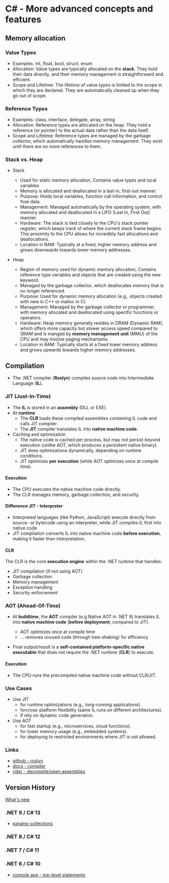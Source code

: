 # C# - More advanced concepts and features

## Memory allocation

### Value Types

- Examples: int, float, bool, struct, enum
- Allocation: Value types are typically allocated on the **stack**. They hold their data directly, and their memory management is straightforward and efficient.
- Scope and Lifetime: The lifetime of value types is limited to the scope in which they are declared. They are automatically cleaned up when they go out of scope.

### Reference Types

- Examples: class, interface, delegate, array, string
- Allocation: Reference types are allocated on the heap. They hold a reference (or pointer) to the actual data rather than the data itself.
- Scope and Lifetime: Reference types are managed by the garbage collector, which automatically handles memory management. They exist until there are no more references to them.

### Stack vs. Heap

- Stack
  - Used for static memory allocation, Contains value types and local variables
  - Memory is allocated and deallocated in a last-in, first-out manner.
  - Purpose: Holds local variables, function call information, and control flow data.
  - Management: Managed automatically by the operating system, with memory allocated and deallocated in a LIFO (Last In, First Out) manner.
  - Hardware: The stack is tied closely to the CPU's stack pointer register, which keeps track of where the current stack frame begins. This proximity to the CPU allows for incredibly fast allocations and deallocations.
  - Location in RAM: Typically at a fixed, higher memory address and grows downwards towards lower memory addresses.

- Heap
  - Region  of memory used for dynamic memory allocation, Contains reference type variables and objects that are created using the new keyword.
  - Managed by the garbage collector, which deallocates memory that is no longer referenced.
  - Purpose: Used for dynamic memory allocation (e.g., objects created with new in C++ or malloc in C).
  - Management: Managed by the garbage collector or programmer, with memory allocated and deallocated using specific functions or operators.
  - Hardware: Heap memory generally resides in DRAM (Dynamic RAM), which offers more capacity but slower access speed compared to SRAM and is manged by **memory management unit** (MMU) of the CPU and may involve paging mechanisms.
  - Location in RAM: Typically starts at a fixed lower memory address and grows upwards towards higher memory addresses.

## Compilation

- The .NET compiler (**Roslyn**) compiles source code into Intermediate Language (**IL**).

### JIT (Just-In-Time)

- The **IL** is stored in an **assembly** (DLL or EXE).
- At **runtime**
  - The **CLR** loads these compiled assemblies containing IL code and calls JIT compiler.
  - The **JIT**  compiler translates IL into **native machine code**.
- Caching and optimization
  - The native code is cached per process, but may not persist beyond execution (unlike AOT, which produces a persistent native binary).
  - JIT does optimizations dynamically, depending on runtime conditions.
  - JIT optimizes **per execution** (while AOT optimizes once at compile time).

#### Execution

- The CPU executes the native machine code directly.
- The CLR manages memory, garbage collection, and security.

#### Difference JIT - Interpreter

- Interpreted languages (like Python, JavaScript) execute directly from source- or bytecode using an interpreter, while JIT compiles IL first into native code
- JIT compilation converts IL into native machine code **before execution**, making it faster than interpretation.

#### CLR

The CLR is the core **execution engine** within the .NET runtime that handles:

- JIT compilation (if not using AOT)
- Garbage collection
- Memory management
- Exception handling
- Security enforcement

### AOT (Ahead-Of-Time)

- At **buildtime**, the **AOT** compiler (e.g Native AOT in .NET 9) translates IL into **native machine code** (**before deployment**, compared to JIT).
  - AOT optimizes once at compile time
  - ... removes unused code (through tree-shaking) for efficiency

- Final output/result is a **self-contained platform-specific native executable** that does not require the .NET runtime (**CLR**) to execute.

#### Execution

- The CPU runs the precompiled native machine code without CLR/JIT.

### Use Cases

- Use JIT
  - for runtime optimizations (e.g., long-running applications).
  - forcross-platform flexibility (same IL runs on different architectures).
  - if rely on dynamic code generation.
- Use AOT
  - for fast startup (e.g., microservices, cloud functions).
  - for lower memory usage (e.g., embedded systems).
  - for deploying to restricted environments where JIT is not allowed.

### Links

- [github - roslyn](https://github.com/dotnet/roslyn)  
- [docs - compiler](https://learn.microsoft.com/en-us/dotnet/csharp/roslyn-sdk/compiler-api-model)
- [rider - decompile/open assemblies](https://www.jetbrains.com/help/rider/Opening_Assembly_Files.html)

## Version History

[What's new](https://learn.microsoft.com/en-us/dotnet/csharp/whats-new/csharp-13)

### .NET 9 / C# 13

- [params-collections](https://learn.microsoft.com/en-us/dotnet/csharp/whats-new/csharp-13#params-collections)

### .NET 8 / C# 12

### .NET 7 / C# 11

### .NET 6 / C# 10

- [console app - top-level statements](https://learn.microsoft.com/en-gb/dotnet/core/tutorials/top-level-templates)
